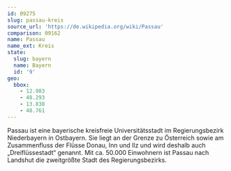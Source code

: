 ```yaml
---
id: 09275
slug: passau-kreis
source_url: 'https://de.wikipedia.org/wiki/Passau'
comparison: 09162
name: Passau
name_ext: Kreis
state:
  slug: bayern
  name: Bayern
  id: '9'
geo:
  bbox:
    - 12.983
    - 48.293
    - 13.838
    - 48.761
---
```


Passau ist eine bayerische kreisfreie Universitätsstadt im Regierungsbezirk Niederbayern in Ostbayern. Sie liegt an der Grenze zu Österreich sowie am Zusammenfluss der Flüsse Donau, Inn und Ilz und wird deshalb auch „Dreiflüssestadt“ genannt. Mit ca. 50.000 Einwohnern ist Passau nach Landshut die zweitgrößte Stadt des Regierungsbezirks.
